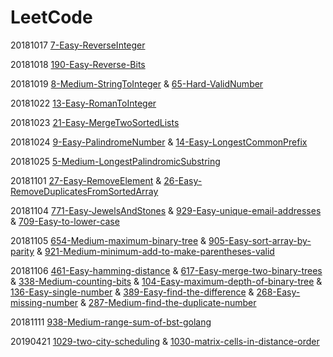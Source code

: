 # LeetCode



20181017 [7-Easy-ReverseInteger](./7-Easy-ReverseInteger.md)

20181018 [190-Easy-Reverse-Bits](./190-Easy-Reverse-Bits.md)

20181019 [8-Medium-StringToInteger](./8-Medium-StringToInteger.md) & [65-Hard-ValidNumber](./65-Hard-ValidNumber.md)

20181022 [13-Easy-RomanToInteger](./13-Easy-RomanToInteger.md)

20181023 [21-Easy-MergeTwoSortedLists](./21-Easy-MergeTwoSortedLists.md)

20181024 [9-Easy-PalindromeNumber](./9-Easy-PalindromeNumber.md) & [14-Easy-LongestCommonPrefix](./14-Easy-LongestCommonPrefix.md)

20181025 [5-Medium-LongestPalindromicSubstring](./5-Medium-LongestPalindromicSubstring.md)

20181101 [27-Easy-RemoveElement](./27-Easy-RemoveElement.md) & [26-Easy-RemoveDuplicatesFromSortedArray](./26-Easy-RemoveDuplicatesFromSortedArray.md)

20181104 [771-Easy-JewelsAndStones](./771-Easy-JewelsAndStones.md) & [929-Easy-unique-email-addresses](./929-Easy-unique-email-addresses.md) & [709-Easy-to-lower-case](./709-Easy-to-lower-case.md)

20181105 [654-Medium-maximum-binary-tree](./654-Medium-maximum-binary-tree.md) & [905-Easy-sort-array-by-parity](./905-Easy-sort-array-by-parity.md) & [921-Medium-minimum-add-to-make-parentheses-valid](./921-Medium-minimum-add-to-make-parentheses-valid.md)

20181106 [461-Easy-hamming-distance](./461-Easy-hamming-distance.md) & [617-Easy-merge-two-binary-trees](./617-Easy-merge-two-binary-trees.md) & [338-Medium-counting-bits](./338-Medium-counting-bits.md) & [104-Easy-maximum-depth-of-binary-tree](./104-Easy-maximum-depth-of-binary-tree.md) & [136-Easy-single-number](./136-Easy-single-number.md) & [389-Easy-find-the-difference](./389-Easy-find-the-difference.md) & [268-Easy-missing-number](./268-Easy-missing-number.md) & [287-Medium-find-the-duplicate-number](./287-Medium-find-the-duplicate-number.md)

20181111 [938-Medium-range-sum-of-bst-golang](./938-Medium-range-sum-of-bst-golang.md) 

20190421 [1029-two-city-scheduling](./1029-two-city-scheduling.md) & [1030-matrix-cells-in-distance-order](./1030-matrix-cells-in-distance-order.md)